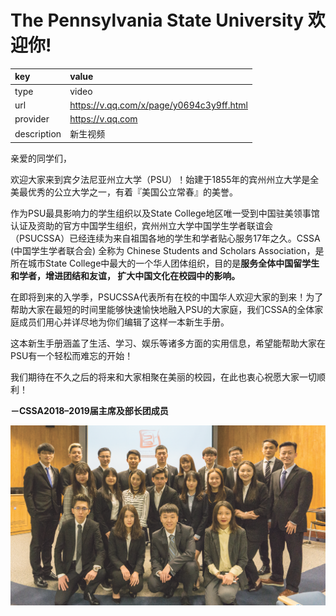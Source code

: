 # The Pennsylvania  State University  欢迎你!

| key | value |
| :--- | :--- |
| type | video |
| url | https://v.qq.com/x/page/y0694c3y9ff.html |
| provider | https://v.qq.com |
| description | 新生视频 |

亲爱的同学们，

欢迎大家来到宾夕法尼亚州立大学（PSU）！始建于1855年的宾州州立大学是全美最优秀的公立大学之一，有着『美国公立常春』的美誉。

作为PSU最具影响力的学生组织以及State College地区唯一受到中国驻美领事馆认证及资助的官方中国学生组织，宾州州立大学中国学生学者联谊会（PSUCSSA）已经连续为来自祖国各地的学生和学者贴心服务17年之久。CSSA \(中国学生学者联合会\) 全称为 Chinese Students and Scholars Association，是所在城市State College中最大的一个华人团体组织，目的是**服务全体中国留学生和学者，增进团结和友谊， 扩大中国文化在校园中的影响。**

在即将到来的入学季，PSUCSSA代表所有在校的中国华人欢迎大家的到来！为了帮助大家在最短的时间里能够快速愉快地融入PSU的大家庭，我们CSSA的全体家庭成员们用心并详尽地为你们编辑了这样一本新生手册。

这本新生手册涵盖了生活、学习、娱乐等诸多方面的实用信息，希望能帮助大家在PSU有一个轻松而难忘的开始！

我们期待在不久之后的将来和大家相聚在美丽的校园，在此也衷心祝愿大家一切顺利！

**－CSSA2018–2019届主席及部长团成员**

![CSSA2018&#x2013;2019&#x5C4A;&#x4E3B;&#x5E2D;&#x53CA;&#x90E8;&#x957F;&#x56E2;&#x6210;&#x5458;](.gitbook/assets/image%20%28198%29.png)

